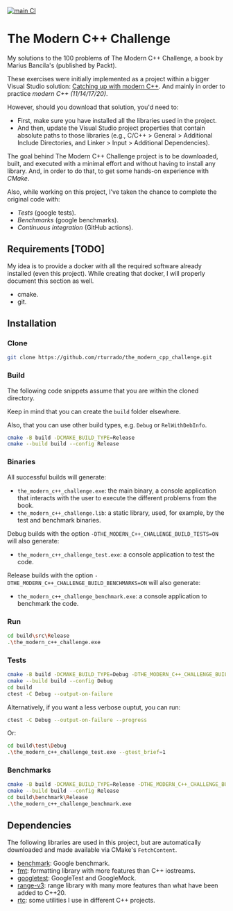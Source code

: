 [![main CI](https://github.com/rturrado/the_modern_cpp_challenge/actions/workflows/main_ci.yml/badge.svg)](https://github.com/rturrado/the_modern_cpp_challenge/actions/workflows/main_ci.yml)

# The Modern C++ Challenge

My solutions to the 100 problems of The Modern C++ Challenge, a book by Marius Bancila's (published by Packt).

These exercises were initially implemented as a project within a bigger Visual Studio solution: [Catching up with modern C++](https://github.com/rturrado/CatchingUpWithModernCpp). And mainly in order to practice _modern C++ (11/14/17/20)_.

However, should you download that solution, you'd need to:
- First, make sure you have installed all the libraries used in the project.
- And then, update the Visual Studio project properties that contain absolute paths to those libraries (e.g., C/C++ > General > Additional Include Directories, and Linker > Input > Additional Dependencies).

The goal behind The Modern C++ Challenge project is to be downloaded, built, and executed with a minimal effort and without having to install any library.
And, in order to do that, to get some hands-on experience with _CMake_.

Also, while working on this project, I've taken the chance to complete the original code with:
  - _Tests_ (google tests).
  - _Benchmarks_ (google benchmarks).
  - _Continuous integration_ (GitHub actions).

## Requirements [TODO]
My idea is to provide a docker with all the required software already installed (even this project). While creating that docker, I will properly document this section as well.

- cmake.
- git.

## Installation
### Clone
```bash
git clone https://github.com/rturrado/the_modern_cpp_challenge.git
```

### Build
The following code snippets assume that you are within the cloned directory.

Keep in mind that you can create the `build` folder elsewhere.

Also, that you can use other build types, e.g. `Debug` or `RelWithDebInfo`.

```bash
cmake -B build -DCMAKE_BUILD_TYPE=Release
cmake --build build --config Release
```

### Binaries
All successful builds will generate:
- `the_modern_c++_challenge.exe`: the main binary, a console application that interacts with the user to execute the different problems from the book.
- `the_modern_c++_challenge.lib`: a static library, used, for example, by the test and benchmark binaries.

Debug builds with the option `-DTHE_MODERN_C++_CHALLENGE_BUILD_TESTS=ON` will also generate:
- `the_modern_c++_challenge_test.exe`: a console application to test the code.

Release builds with the option `-DTHE_MODERN_C++_CHALLENGE_BUILD_BENCHMARKS=ON` will also generate:
- `the_modern_c++_challenge_benchmark.exe`: a console application to benchmark the code.

### Run
```bash
cd build\src\Release
.\the_modern_c++_challenge.exe
```

### Tests
```bash
cmake -B build -DCMAKE_BUILD_TYPE=Debug -DTHE_MODERN_C++_CHALLENGE_BUILD_TESTS=ON
cmake --build build --config Debug
cd build
ctest -C Debug --output-on-failure
```

Alternatively, if you want a less verbose ouptut, you can run:

```bash
ctest -C Debug --output-on-failure --progress
```

Or:

```bash
cd build\test\Debug
.\the_modern_c++_challenge_test.exe --gtest_brief=1
```

### Benchmarks
```bash
cmake -B build -DCMAKE_BUILD_TYPE=Release -DTHE_MODERN_C++_CHALLENGE_BUILD_BENCHMARKS=ON
cmake --build build --config Release
cd build\benchmark\Release
.\the_modern_c++_challenge_benchmark.exe
```
  
## Dependencies

The following libraries are used in this project, but are automatically downloaded and made available via CMake's `FetchContent`.

- [benchmark](github.com/google/benchmark.git): Google benchmark.
- [fmt](https://github.com/fmtlib/fmt): formatting library with more features than C++ iostreams.
- [googletest](github.com/google/googletest.git): GoogleTest and GoogleMock.
- [range-v3](https://github.com/ericniebler/range-v3): range library with many more features than what have been added to C++20.
- [rtc](https://github.com/rturrado/rtc): some utilities I use in different C++ projects.
